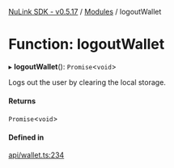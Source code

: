 [NuLink SDK - v0.5.17](../README.md) / [Modules](../modules.md) / logoutWallet

# Function: logoutWallet

▸ **logoutWallet**(): `Promise`<`void`\>

Logs out the user by clearing the local storage.

#### Returns

`Promise`<`void`\>

#### Defined in

[api/wallet.ts:234](https://github.com/NuLink-network/nulink-sdk/blob/675c732/src/api/wallet.ts#L234)
